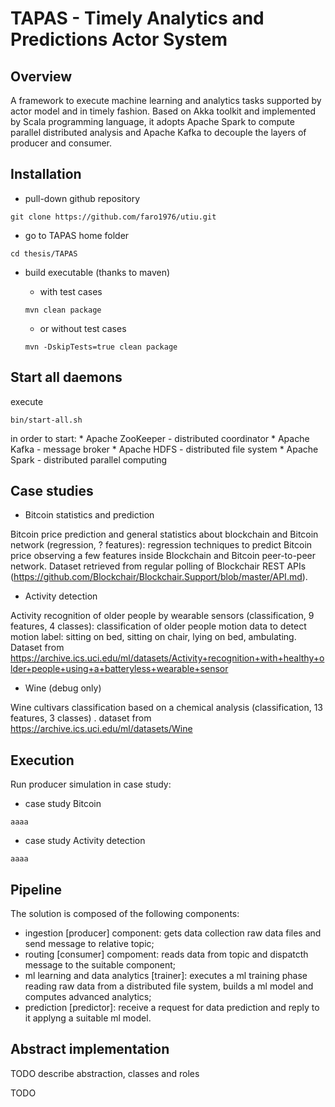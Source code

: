 # TAPAS - Timely Analytics and Predictions Actor System

## Overview
A framework to execute machine learning and analytics tasks supported by actor model and in timely fashion. Based on Akka toolkit and implemented by Scala programming language, it adopts Apache Spark to compute parallel distributed analysis and Apache Kafka to decouple the layers of producer and consumer. 

## Installation
* pull-down github repository

```shell
git clone https://github.com/faro1976/utiu.git
```

* go to TAPAS home folder

```shell
cd thesis/TAPAS
```

* build executable (thanks to maven)
	* with test cases
	
	```shell
	mvn clean package
	``` 
	* or without test cases
	
	```shell 
	mvn -DskipTests=true clean package
	```

## Start all daemons
execute
```shell
bin/start-all.sh
```
in order to start:
	* Apache ZooKeeper - distributed coordinator
	* Apache Kafka - message broker
	* Apache HDFS - distributed file system
	* Apache Spark - distributed parallel computing

## Case studies

* Bitcoin statistics and prediction

Bitcoin price prediction and general statistics about blockchain and Bitcoin network (regression, ? features): regression techniques to predict Bitcoin price observing a few features inside Blockchain and Bitcoin peer-to-peer network.
Dataset retrieved from regular polling of Blockchair REST APIs (https://github.com/Blockchair/Blockchair.Support/blob/master/API.md).

* Activity detection

Activity recognition of older people by wearable sensors (classification, 9 features, 4 classes): classification of older people motion data to detect motion label: sitting on bed, sitting on chair, lying on bed, ambulating. 
Dataset from https://archive.ics.uci.edu/ml/datasets/Activity+recognition+with+healthy+older+people+using+a+batteryless+wearable+sensor 

* Wine (debug only)

Wine cultivars classification based on a chemical analysis (classification, 13 features, 3 classes) .
dataset from https://archive.ics.uci.edu/ml/datasets/Wine

## Execution
Run producer simulation in case study:

* case study Bitcoin

```shell
aaaa
``` 

* case study Activity detection

```shell
aaaa
``` 

## Pipeline
The solution is composed of the following components:
* ingestion [producer] component: gets data collection raw data files and send message to relative topic;
* routing [consumer] compoment: reads data from topic and dispatcth message to the suitable component;
* ml learning and data analytics [trainer]: executes a ml training phase reading raw data from a distributed file system, builds a ml model and computes advanced analytics;
* prediction [predictor]: receive a request for data prediction and reply to it applyng a suitable ml model.

## Abstract implementation
TODO describe abstraction, classes and roles

TODO
